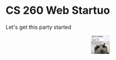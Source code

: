 # CS 260 Web Startuo
Let's get this party started
<p align="center">
  <img src="https://github.com/ethan-mcq/startup/blob/main/ref_images/cat.png" width="50" height="auto"/>
</p>

